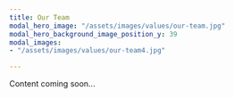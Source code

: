 ```yaml
---
title: Our Team
modal_hero_image: "/assets/images/values/our-team.jpg"
modal_hero_background_image_position_y: 39
modal_images:
- "/assets/images/values/our-team4.jpg"

---
```

Content coming soon...